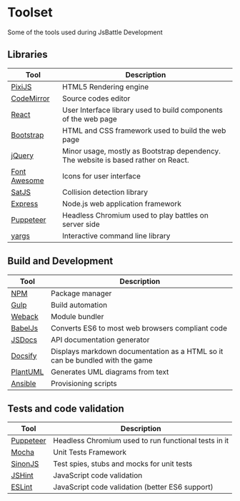 
# Toolset

Some of the tools used during JsBattle Development

## Libraries

Tool                                                  | Description
------------------------------------------------------|-----------------------------------------
[PixiJS](http://www.pixijs.com/)                      | HTML5 Rendering engine
[CodeMirror](https://codemirror.net/)                 | Source codes editor
[React](https://facebook.github.io/react/)            | User Interface library used to build components of the web page
[Bootstrap](http://getbootstrap.com/)                 | HTML and CSS framework used to build the web page
[jQuery](https://jquery.com/)                         | Minor usage, mostly as Bootstrap dependency. The website is based rather on React.
[Font Awesome](http://fontawesome.io/)                | Icons for user interface
[SatJS](https://github.com/jriecken/sat-js)           | Collision detection library
[Express](https://expressjs.com/)                     | Node.js web application framework
[Puppeteer](https://github.com/GoogleChrome/puppeteer)| Headless Chromium used to play battles on server side
[yargs](http://yargs.js.org/)                         | Interactive command line library


## Build and Development

Tool                                                 | Description
-----------------------------------------------------|-----------------------------------------
[NPM](https://www.npmjs.com/)                        | Package manager
[Gulp](https://gulpjs.com/)                          | Build automation
[Weback](https://webpack.github.io/)                 | Module bundler
[BabelJs](https://babeljs.io/)                       | Converts ES6 to most web browsers compliant code
[JSDocs](http://usejsdoc.org/)                       |  API documentation generator
[Docsify](https://docsify.js.org/)                   | Displays markdown documentation as a HTML so it can be bundled with the game
[PlantUML](http://plantuml.com/)                     | Generates UML diagrams from text
[Ansible](https://www.ansible.com/)                  | Provisioning scripts


## Tests and code validation

Tool                                                  | Description
------------------------------------------------------|-----------------------------------------
[Puppeteer](https://github.com/GoogleChrome/puppeteer)| Headless Chromium used to run functional tests in it
[Mocha](https://mochajs.org/)                         | Unit Tests Framework
[SinonJS](http://sinonjs.org/)                        | Test spies, stubs and mocks for unit tests
[JSHint](http://jshint.com/)                          | JavaScript code validation
[ESLint](https://eslint.org/)                         | JavaScript code validation (better ES6 support)
